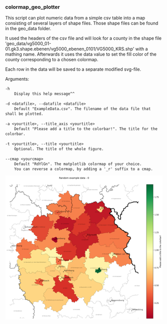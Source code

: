 ### colormap_geo_plotter

This script can plot numeric data from a simple csv table into a map consisting of several layers of shape files.
Those shape files can be found in the geo_data folder.

It used the headers of the csv file and will look for a county in the
shape file 'geo_data/vg5000_01-01.gk3.shape.ebenen/vg5000_ebenen_0101/VG5000_KRS.shp' with a mathing name.
Afterwards it uses the data value to set the fill color of the county corresponding to a chosen colormap.

Each row in the data will be saved to a separate modified svg-file.

Arguments:

    -h
        Display this help message^^

    -d <datafile>, --datafile <datafile>
        Default "ExampleData.csv". The filename of the data file that shall be plotted.

    -a <yourtitle>, --title_axis <yourtitle>
        Default "Please add a title to the colorbar!". The title for the colorbar.

    -t <yourtitle>, --title <yourtitle>
        Optional. The title of the whole figure.

    --cmap <yourcmap>
        Default "RdYlGn". The matplotlib colormap of your choice.
        You can reverse a colormap, by adding a '_r' suffix to a cmap.

![](output/ExampleData_0.png)
